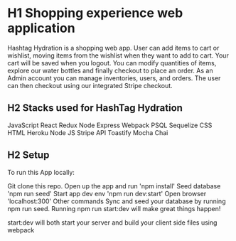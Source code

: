 # H1 Shopping experience web application
Hashtag Hydration is a shopping web app. User can add items to cart or wishlist, moving items from the wishlist when they want to add to cart. Your cart will be saved when you logout. You can modify quantities of items, explore our water bottles and finally checkout to place an order. As an Admin account you can manage inventories, users, and orders. The user can then checkout using our integrated Stripe checkout.

## H2 Stacks used for HashTag Hydration
JavaScript
React
Redux
Node
Express
Webpack
PSQL
Sequelize
CSS
HTML
Heroku
Node JS
Stripe API
Toastify
Mocha
Chai

## H2 Setup
To run this App locally:

Git clone this repo.
Open up the app and run 'npm install'
Seed database 'npm run seed'
Start app dev env 'npm run dev:start'
Open browser 'localhost:300'
Other commands
Sync and seed your database by running npm run seed. Running npm run start:dev will make great things happen!

start:dev will both start your server and build your client side files using webpack
